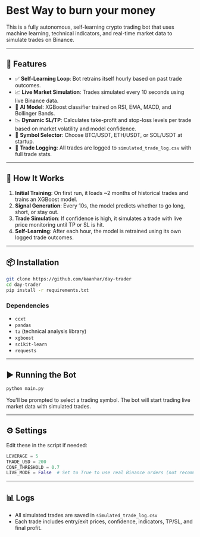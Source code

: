 # Best Way to burn your money

This is a fully autonomous, self-learning crypto trading bot that uses machine learning, technical indicators, and real-time market data to simulate trades on Binance.

---

## 🚀 Features

- ✅ **Self-Learning Loop**: Bot retrains itself hourly based on past trade outcomes.
- 📈 **Live Market Simulation**: Trades simulated every 10 seconds using live Binance data.
- 🤖 **AI Model**: XGBoost classifier trained on RSI, EMA, MACD, and Bollinger Bands.
- 📉 **Dynamic SL/TP**: Calculates take-profit and stop-loss levels per trade based on market volatility and model confidence.
- 🔁 **Symbol Selector**: Choose BTC/USDT, ETH/USDT, or SOL/USDT at startup.
- 📝 **Trade Logging**: All trades are logged to `simulated_trade_log.csv` with full trade stats.

---

## 🧠 How It Works

1. **Initial Training**: On first run, it loads ~2 months of historical trades and trains an XGBoost model.
2. **Signal Generation**: Every 10s, the model predicts whether to go long, short, or stay out.
3. **Trade Simulation**: If confidence is high, it simulates a trade with live price monitoring until TP or SL is hit.
4. **Self-Learning**: After each hour, the model is retrained using its own logged trade outcomes.

---

## 📦 Installation

```bash
git clone https://github.com/kaanhar/day-trader
cd day-trader
pip install -r requirements.txt
```

### Dependencies
- `ccxt`
- `pandas`
- `ta` (technical analysis library)
- `xgboost`
- `scikit-learn`
- `requests`

---

## ▶️ Running the Bot

```bash
python main.py
```

You'll be prompted to select a trading symbol. The bot will start trading live market data with simulated trades.

---

## ⚙️ Settings

Edit these in the script if needed:

```python
LEVERAGE = 5
TRADE_USD = 200
CONF_THRESHOLD = 0.7
LIVE_MODE = False  # Set to True to use real Binance orders (not recommended for testing)
```

---

## 📊 Logs

- All simulated trades are saved in `simulated_trade_log.csv`
- Each trade includes entry/exit prices, confidence, indicators, TP/SL, and final profit.

